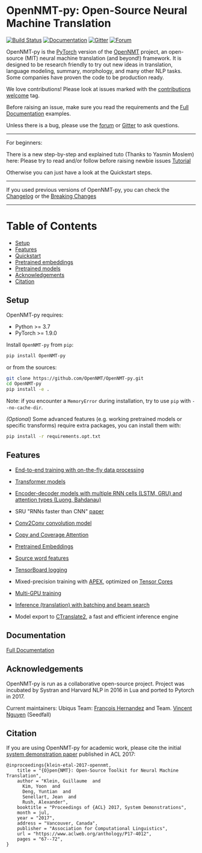 # OpenNMT-py: Open-Source Neural Machine Translation

[![Build Status](https://github.com/OpenNMT/OpenNMT-py/workflows/Lint%20&%20Tests/badge.svg)](https://github.com/OpenNMT/OpenNMT-py/actions)
[![Documentation](https://img.shields.io/badge/docs-latest-blue.svg)](https://opennmt.net/OpenNMT-py/)
[![Gitter](https://badges.gitter.im/OpenNMT/OpenNMT-py.svg)](https://gitter.im/OpenNMT/OpenNMT-py?utm_source=badge&utm_medium=badge&utm_campaign=pr-badge)
[![Forum](https://img.shields.io/discourse/status?server=https%3A%2F%2Fforum.opennmt.net%2F)](https://forum.opennmt.net/)

OpenNMT-py is the [PyTorch](https://github.com/pytorch/pytorch) version of the [OpenNMT](https://opennmt.net) project, an open-source (MIT) neural machine translation (and beyond!) framework. It is designed to be research friendly to try out new ideas in translation, language modeling, summary, morphology, and many other NLP tasks. Some companies have proven the code to be production ready.

We love contributions! Please look at issues marked with the [contributions welcome](https://github.com/OpenNMT/OpenNMT-py/issues?q=is%3Aissue+is%3Aopen+label%3A%22contributions+welcome%22) tag.

Before raising an issue, make sure you read the requirements and the [Full Documentation](https://opennmt.net/OpenNMT-py/) examples.

Unless there is a bug, please use the [forum](https://forum.opennmt.net) or [Gitter](https://gitter.im/OpenNMT/OpenNMT-py) to ask questions.

----
For beginners:

There is a new step-by-step and explained tuto (Thanks to Yasmin Moslem) here:
Please try to read and/or follow before raising newbie issues [Tutorial](https://github.com/ymoslem/OpenNMT-Tutorial)

Otherwise you can just have a look at the Quickstart steps.

----

If you used previous versions of OpenNMT-py, you can check the [Changelog](https://github.com/OpenNMT/OpenNMT-py/blob/master/CHANGELOG.md) or the [Breaking Changes](https://github.com/OpenNMT/OpenNMT-py/blob/master/docs/source/changes.md)

----


Table of Contents
=================
  * [Setup](#setup)
  * [Features](#features)
  * [Quickstart](#quickstart)
  * [Pretrained embeddings](#pretrained-embeddings-eg-glove)
  * [Pretrained models](#pretrained-models)
  * [Acknowledgements](#acknowledgements)
  * [Citation](#citation)

## Setup

OpenNMT-py requires:

- Python >= 3.7
- PyTorch >= 1.9.0

Install `OpenNMT-py` from `pip`:
```bash
pip install OpenNMT-py
```

or from the sources:
```bash
git clone https://github.com/OpenNMT/OpenNMT-py.git
cd OpenNMT-py
pip install -e .
```

Note: if you encounter a `MemoryError` during installation, try to use `pip` with `--no-cache-dir`.

*(Optional)* Some advanced features (e.g. working pretrained models or specific transforms) require extra packages, you can install them with:

```bash
pip install -r requirements.opt.txt
```

## Features

- [End-to-end training with on-the-fly data processing]([here](https://opennmt.net/OpenNMT-py/FAQ.html#what-are-the-readily-available-on-the-fly-data-transforms).)

- [Transformer models](https://opennmt.net/OpenNMT-py/FAQ.html#how-do-i-use-the-transformer-model)
- [Encoder-decoder models with multiple RNN cells (LSTM, GRU) and attention types (Luong, Bahdanau)](https://opennmt.net/OpenNMT-py/options/train.html#model-encoder-decoder)
- SRU "RNNs faster than CNN" [paper](https://arxiv.org/abs/1709.02755)
- [Conv2Conv convolution model](https://arxiv.org/abs/1705.03122)
- [Copy and Coverage Attention](https://opennmt.net/OpenNMT-py/options/train.html#model-attention)
- [Pretrained Embeddings](https://opennmt.net/OpenNMT-py/FAQ.html#how-do-i-use-pretrained-embeddings-e-g-glove)
- [Source word features](https://opennmt.net/OpenNMT-py/options/train.html#model-embeddings)
- [TensorBoard logging](https://opennmt.net/OpenNMT-py/options/train.html#logging)
- Mixed-precision training with [APEX](https://github.com/NVIDIA/apex), optimized on [Tensor Cores](https://developer.nvidia.com/tensor-cores)
- [Multi-GPU training](https://opennmt.net/OpenNMT-py/FAQ.html##do-you-support-multi-gpu)

- [Inference (translation) with batching and beam search](https://opennmt.net/OpenNMT-py/options/translate.html)

- Model export to [CTranslate2](https://github.com/OpenNMT/CTranslate2), a fast and efficient inference engine

## Documentation

[Full Documentation](https://opennmt.net/OpenNMT-py/quickstart.html)

## Acknowledgements

OpenNMT-py is run as a collaborative open-source project.
Project was incubated by Systran and Harvard NLP in 2016 in Lua and ported to Pytorch in 2017.

Current maintainers:
Ubiqus Team: [François Hernandez](https://github.com/francoishernandez) and Team.
[Vincent Nguyen](https://github.com/vince62s) (Seedfall)

## Citation

If you are using OpenNMT-py for academic work, please cite the initial [system demonstration paper](https://www.aclweb.org/anthology/P17-4012) published in ACL 2017:

```
@inproceedings{klein-etal-2017-opennmt,
    title = "{O}pen{NMT}: Open-Source Toolkit for Neural Machine Translation",
    author = "Klein, Guillaume  and
      Kim, Yoon  and
      Deng, Yuntian  and
      Senellart, Jean  and
      Rush, Alexander",
    booktitle = "Proceedings of {ACL} 2017, System Demonstrations",
    month = jul,
    year = "2017",
    address = "Vancouver, Canada",
    publisher = "Association for Computational Linguistics",
    url = "https://www.aclweb.org/anthology/P17-4012",
    pages = "67--72",
}
```
